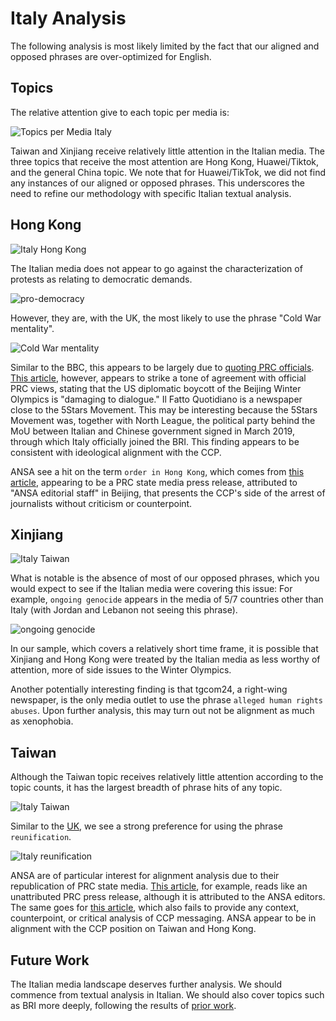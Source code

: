 # Italy Analysis

The following analysis is most likely limited by the fact that our aligned and
opposed phrases are over-optimized for English.

## Topics

The relative attention give to each topic per media is:

![Topics per Media Italy](/topic_coverage/Italy-per_media.jpg?raw=true "Topics per Media Italy")

Taiwan and Xinjiang receive relatively little attention in the Italian media.
The three topics that receive the most attention are Hong Kong, Huawei/Tiktok, and the general China topic.
We note that for Huawei/TikTok, we did not find any instances of our aligned or opposed phrases.
This underscores the need to refine our methodology with specific Italian textual analysis.

## Hong Kong

![Italy Hong Kong](/country_topic_phrases/Italy-Hong%20Kong.jpg?raw=true "Italy Hong Kong")

The Italian media does not appear to go against the characterization of protests as relating to democratic demands.

![pro-democracy](/country_phrase_comparison/pro-democracy.jpg?raw=true "pro-democracy")

However, they are, with the UK, the most likely to use the phrase "Cold War mentality".

![Cold War mentality](/country_phrase_comparison/Cold%20War%20mentality.jpg?raw=true "Cold War mentality")

Similar to the BBC, this appears to be largely due to [quoting PRC officials](https://www.tgcom24.mediaset.it/mondo/pechino-2022-gli-usa-annunciano-il-boicottaggio-diplomatico-la-cina-una-farsa-politica_42719025-202102k.shtml).
[This article](https://www.ilfattoquotidiano.it/2021/12/07/tensioni-usa-cina-pechino-replica-a-biden-paghera-per-il-boicottaggio-delle-olimpiadi-e-violazione-della-neutralita-politica-nello-sport/6417884/), however, appears to strike a tone of agreement with official PRC views, stating that the US diplomatic boycott of the Beijing Winter Olympics is "damaging to dialogue."
Il Fatto Quotidiano is a newspaper close to the 5Stars Movement. This may be interesting because the 5Stars Movement was, together with North League, the political party behind the MoU between Italian and Chinese government signed in March 2019, through which Italy officially joined the BRI. 
This finding appears to be consistent with ideological alignment with the CCP.

ANSA see a hit on the term `order in Hong Kong`, which comes from [this article](https://www.ansa.it/sito/notizie/mondo/2021/12/30/hong-kong-accusa-di-sedizione-per-2-arrestati-stand-news_cfa6a7b9-62f7-4e22-bfa1-6a1d04ab0203.html), appearing to be a PRC state media press release, attributed to "ANSA editorial staff" in Beijing, that presents the CCP's side of the arrest of journalists without criticism or counterpoint.

## Xinjiang

![Italy Taiwan](/country_topic_phrases/Italy-Taiwan.jpg?raw=true "Italy Taiwan")

What is notable is the absence of most of our opposed phrases, which you would expect to see if the Italian media were covering this issue:
For example, `ongoing genocide` appears in the media of 5/7 countries other than Italy (with Jordan and Lebanon not seeing this phrase). 

![ongoing genocide](/country_phrase_comparison/ongoing%20genocide.jpg?raw=true "ongoing genocide")

In our sample, which covers a relatively short time frame, it is possible that Xinjiang and Hong Kong were treated by the Italian media as less worthy of attention, more of side issues to the Winter Olympics.

Another potentially interesting finding is that tgcom24, a right-wing newspaper, is the only media outlet to use the phrase `alleged human rights abuses`.
Upon further analysis, this may turn out not be alignment as much as xenophobia.

## Taiwan

Although the Taiwan topic receives relatively little attention according to the topic counts, it has the largest breadth of phrase hits of any topic.

![Italy Taiwan](/country_topic_phrases/Italy-Taiwan.jpg?raw=true "Italy Taiwan")

Similar to the [UK](https://github.com/doublethinklab/media-alignment-2022/blob/main/UK-analysis.md), we see a strong preference for using the phrase `reunification`.

![Italy reunification](/media_phrase_comparison/Italy/reunification.jpg?raw=true "Italy reunification")

ANSA are of particular interest for alignment analysis due to their republication of PRC state media.
[This article](https://www.ansa.it/sito/notizie/mondo/asia/2021/12/29/cina-misure-drastiche-se-taiwan-verso-indipendenza_e627e93c-808f-42cd-957f-0b2904e4f62a.html), for example, reads like an unattributed PRC press release, although it is attributed to the ANSA editors.
The same goes for [this article](https://www.ansa.it/sito/notizie/topnews/2021/11/16/xi-la-riunificazione-di-taiwan-e-missione-storica-del-pcc_11c62af7-d2a9-4916-98ac-bec56f79ef5e.html), which also fails to provide any context, counterpoint, or critical analysis of CCP messaging.
ANSA appear to be in alignment with the CCP position on Taiwan and Hong Kong.

## Future Work

The Italian media landscape deserves further analysis.
We should commence from textual analysis in Italian.
We should also cover topics such as BRI more deeply, following the results of [prior work](https://www.iai.it/it/pubblicazioni/one-belt-one-voice-i-media-cinesi-italia).
